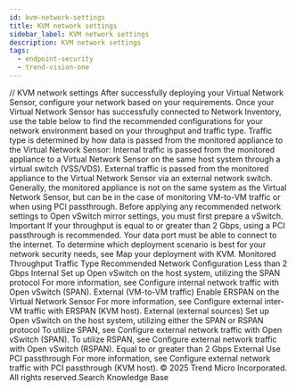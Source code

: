 ```yaml
---
id: kvm-network-settings
title: KVM network settings
sidebar_label: KVM network settings
description: KVM network settings
tags:
  - endpoint-security
  - trend-vision-one
---
```


/*<![CDATA[*/ $('#title').html($('meta[name=map-description]').attr('content')); /*]]>*/ KVM network settings After successfully deploying your Virtual Network Sensor, configure your network based on your requirements. Once your Virtual Network Sensor has successfully connected to Network Inventory, use the table below to find the recommended configurations for your network environment based on your throughput and traffic type. Traffic type is determined by how data is passed from the monitored appliance to the Virtual Network Sensor: Internal traffic is passed from the monitored appliance to a Virtual Network Sensor on the same host system through a virtual switch (VSS/VDS). External traffic is passed from the monitored appliance to the Virtual Network Sensor via an external network switch. Generally, the monitored appliance is not on the same system as the Virtual Network Sensor, but can be in the case of monitoring VM-to-VM traffic or when using PCI passthrough. Before applying any recommended network settings to Open vSwitch mirror settings, you must first prepare a vSwitch. Important If your throughput is equal to or greater than 2 Gbps, using a PCI passthrough is recommended. Your data port must be able to connect to the internet. To determine which deployment scenario is best for your network security needs, see Map your deployment with KVM. Monitored Throughput Traffic Type Recommended Network Configuration Less than 2 Gbps Internal Set up Open vSwitch on the host system, utilizing the SPAN protocol For more information, see Configure internal network traffic with Open vSwitch (SPAN). External (VM-to-VM traffic) Enable ERSPAN on the Virtual Network Sensor For more information, see Configure external inter-VM traffic with ERSPAN (KVM host). External (external sources) Set up Open vSwitch on the host system, utilizing either the SPAN or RSPAN protocol To utilize SPAN, see Configure external network traffic with Open vSwitch (SPAN). To utilize RSPAN, see Configure external network traffic with Open vSwitch (RSPAN). Equal to or greater than 2 Gbps External Use PCI passthrough For more information, see Configure external network traffic with PCI passthrough (KVM host). © 2025 Trend Micro Incorporated. All rights reserved.Search Knowledge Base